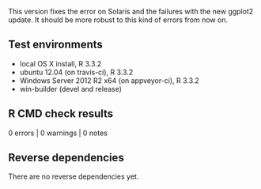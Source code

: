 This version fixes the error on Solaris and the failures with the new
ggplot2 update. It should be more robust to this kind of errors from
now on.

## Test environments
* local OS X install, R 3.3.2
* ubuntu 12.04 (on travis-ci), R 3.3.2
* Windows Server 2012 R2 x64 (on appveyor-ci), R 3.3.2
* win-builder (devel and release)

## R CMD check results

0 errors | 0 warnings | 0 notes

## Reverse dependencies

There are no reverse dependencies yet.
